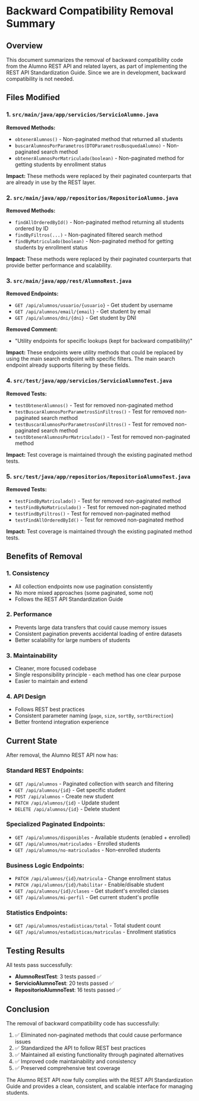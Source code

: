 # Backward Compatibility Removal Summary

## Overview
This document summarizes the removal of backward compatibility code from the Alumno REST API and related layers, as part of implementing the REST API Standardization Guide. Since we are in development, backward compatibility is not needed.

## Files Modified

### 1. `src/main/java/app/servicios/ServicioAlumno.java`
**Removed Methods:**
- `obtenerAlumnos()` - Non-paginated method that returned all students
- `buscarAlumnosPorParametros(DTOParametrosBusquedaAlumno)` - Non-paginated search method
- `obtenerAlumnosPorMatriculado(boolean)` - Non-paginated method for getting students by enrollment status

**Impact:** These methods were replaced by their paginated counterparts that are already in use by the REST layer.

### 2. `src/main/java/app/repositorios/RepositorioAlumno.java`
**Removed Methods:**
- `findAllOrderedById()` - Non-paginated method returning all students ordered by ID
- `findByFiltros(...)` - Non-paginated filtered search method
- `findByMatriculado(boolean)` - Non-paginated method for getting students by enrollment status

**Impact:** These methods were replaced by their paginated counterparts that provide better performance and scalability.

### 3. `src/main/java/app/rest/AlumnoRest.java`
**Removed Endpoints:**
- `GET /api/alumnos/usuario/{usuario}` - Get student by username
- `GET /api/alumnos/email/{email}` - Get student by email  
- `GET /api/alumnos/dni/{dni}` - Get student by DNI

**Removed Comment:**
- "Utility endpoints for specific lookups (kept for backward compatibility)"

**Impact:** These endpoints were utility methods that could be replaced by using the main search endpoint with specific filters. The main search endpoint already supports filtering by these fields.

### 4. `src/test/java/app/servicios/ServicioAlumnoTest.java`
**Removed Tests:**
- `testObtenerAlumnos()` - Test for removed non-paginated method
- `testBuscarAlumnosPorParametrosSinFiltros()` - Test for removed non-paginated search method
- `testBuscarAlumnosPorParametrosConFiltros()` - Test for removed non-paginated search method
- `testObtenerAlumnosPorMatriculado()` - Test for removed non-paginated method

**Impact:** Test coverage is maintained through the existing paginated method tests.

### 5. `src/test/java/app/repositorios/RepositorioAlumnoTest.java`
**Removed Tests:**
- `testFindByMatriculado()` - Test for removed non-paginated method
- `testFindByNoMatriculado()` - Test for removed non-paginated method
- `testFindByFiltros()` - Test for removed non-paginated method
- `testFindAllOrderedById()` - Test for removed non-paginated method

**Impact:** Test coverage is maintained through the existing paginated method tests.

## Benefits of Removal

### 1. **Consistency**
- All collection endpoints now use pagination consistently
- No more mixed approaches (some paginated, some not)
- Follows the REST API Standardization Guide

### 2. **Performance**
- Prevents large data transfers that could cause memory issues
- Consistent pagination prevents accidental loading of entire datasets
- Better scalability for large numbers of students

### 3. **Maintainability**
- Cleaner, more focused codebase
- Single responsibility principle - each method has one clear purpose
- Easier to maintain and extend

### 4. **API Design**
- Follows REST best practices
- Consistent parameter naming (`page`, `size`, `sortBy`, `sortDirection`)
- Better frontend integration experience

## Current State

After removal, the Alumno REST API now has:

### **Standard REST Endpoints:**
- `GET /api/alumnos` - Paginated collection with search and filtering
- `GET /api/alumnos/{id}` - Get specific student
- `POST /api/alumnos` - Create new student
- `PATCH /api/alumnos/{id}` - Update student
- `DELETE /api/alumnos/{id}` - Delete student

### **Specialized Paginated Endpoints:**
- `GET /api/alumnos/disponibles` - Available students (enabled + enrolled)
- `GET /api/alumnos/matriculados` - Enrolled students
- `GET /api/alumnos/no-matriculados` - Non-enrolled students

### **Business Logic Endpoints:**
- `PATCH /api/alumnos/{id}/matricula` - Change enrollment status
- `PATCH /api/alumnos/{id}/habilitar` - Enable/disable student
- `GET /api/alumnos/{id}/clases` - Get student's enrolled classes
- `GET /api/alumnos/mi-perfil` - Get current student's profile

### **Statistics Endpoints:**
- `GET /api/alumnos/estadisticas/total` - Total student count
- `GET /api/alumnos/estadisticas/matriculas` - Enrollment statistics

## Testing Results

All tests pass successfully:
- **AlumnoRestTest**: 3 tests passed ✅
- **ServicioAlumnoTest**: 20 tests passed ✅  
- **RepositorioAlumnoTest**: 16 tests passed ✅

## Conclusion

The removal of backward compatibility code has successfully:
1. ✅ Eliminated non-paginated methods that could cause performance issues
2. ✅ Standardized the API to follow REST best practices
3. ✅ Maintained all existing functionality through paginated alternatives
4. ✅ Improved code maintainability and consistency
5. ✅ Preserved comprehensive test coverage

The Alumno REST API now fully complies with the REST API Standardization Guide and provides a clean, consistent, and scalable interface for managing students.
